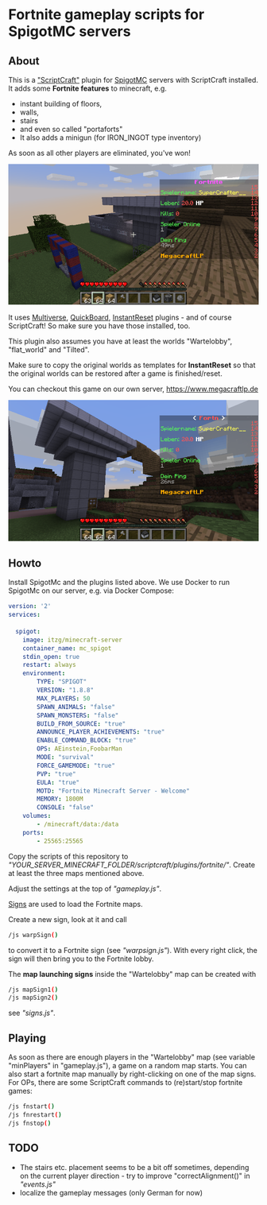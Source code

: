 # Fortnite gameplay scripts for SpigotMC servers

## About

This is a ["ScriptCraft"](https://scriptcraftjs.org/) plugin for [SpigotMC](https://www.spigotmc.org/) servers with ScriptCraft installed. It adds some __Fortnite features__ to minecraft, e.g. 

* instant building of floors,
* walls,
* stairs
* and even so called "portaforts"
* It also adds a minigun (for IRON_INGOT type inventory)

As soon as all other players are eliminated, you've won!

![Tilted Map](img/fortnite_tilted.png)

It uses [Multiverse](https://dev.bukkit.org/projects/multiverse-core), [QuickBoard](https://www.spigotmc.org/resources/quickboard-free-scoreboard-plugin-scroller-changeable-text-placeholderapi-anti-flicker.15057/), [InstantReset](https://www.spigotmc.org/resources/instantreset.1257/) plugins - and of course ScriptCraft! So make sure you have those installed, too.

This plugin also assumes you have at least the worlds "Wartelobby", "flat_world" and "Tilted".

Make sure to copy the original worlds as templates for __InstantReset__ so that the original worlds can be restored after a game is finished/reset.

You can checkout this game on our own server, https://www.megacraftlp.de

![Stairs and Portafort](img/stairs_portafort.png)

## Howto

Install SpigotMc and the plugins listed above. We use Docker to run SpigotMc on our server, e.g. via Docker Compose:

```yaml
version: '2'
services:

  spigot:
    image: itzg/minecraft-server
    container_name: mc_spigot
    stdin_open: true
    restart: always
    environment:
        TYPE: "SPIGOT"
        VERSION: "1.8.8"
        MAX_PLAYERS: 50
        SPAWN_ANIMALS: "false"
        SPAWN_MONSTERS: "false"
        BUILD_FROM_SOURCE: "true"
        ANNOUNCE_PLAYER_ACHIEVEMENTS: "true"
        ENABLE_COMMAND_BLOCK: "true"
        OPS: AEinstein,FoobarMan
        MODE: "survival"
        FORCE_GAMEMODE: "true"
        PVP: "true"
        EULA: "true"
        MOTD: "Fortnite Minecraft Server - Welcome"
        MEMORY: 1800M
        CONSOLE: "false"
    volumes:
        - /minecraft/data:/data
    ports:
        - 25565:25565
```

Copy the scripts of this repository to _"YOUR_SERVER_MINECRAFT_FOLDER/scriptcraft/plugins/fortnite/"_. Create at least the three maps mentioned above.

Adjust the settings at the top of _"gameplay.js"_.

[Signs](https://github.com/walterhiggins/ScriptCraft/blob/master/docs/API-Reference.md#signs-module) are used to load the Fortnite maps.

Create a new sign, look at it and call

```bash
/js warpSign()
```

to convert it to a Fortnite sign (see _"warpsign.js"_). With every right click, the sign will then bring you to the Fortnite lobby.

The __map launching signs__ inside the "Wartelobby" map can be created with

```bash
/js mapSign1()
/js mapSign2()
```

see _"signs.js"_.

## Playing

As soon as there are enough players in the "Wartelobby" map (see variable "minPlayers" in "gameplay.js"), a game on a random map starts. You can also start a fortnite map manually by right-clicking on one of the map signs. For OPs, there are some ScriptCraft commands to (re)start/stop fortnite games:

```bash
/js fnstart()
/js fnrestart()
/js fnstop()
```

## TODO

* The stairs etc. placement seems to be a bit off sometimes, depending on the current player direction - try to improve "correctAlignment()" in _"events.js"_
* localize the gameplay messages (only German for now)
